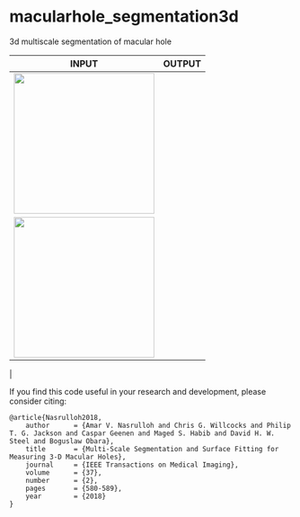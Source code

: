 # macularhole_segmentation3d
3d multiscale segmentation of macular hole<br/>

| INPUT | OUTPUT |
| ------------- | ------------- |
| <img src="https://github.com/amarvijai/macularhole_segmentation3d/tree/master/im/mh.png" width="250"> 
| <img src="https://github.com/amarvijai/macularhole_segmentation3d/tree/master/im/mhoutput.png" width="250"> 
|

If you find this code useful in your research and development, please consider citing:

    @article{Nasrulloh2018,
        author      = {Amar V. Nasrulloh and Chris G. Willcocks and Philip T. G. Jackson and Caspar Geenen and Maged S. Habib and David H. W. Steel and Boguslaw Obara},
        title       = {Multi-Scale Segmentation and Surface Fitting for Measuring 3-D Macular Holes},
        journal     = {IEEE Transactions on Medical Imaging},
        volume      = {37},
        number      = {2},
        pages       = {580-589},
        year        = {2018}
    }
